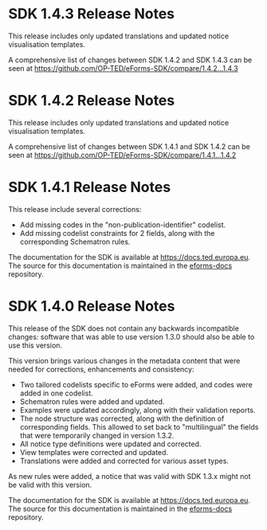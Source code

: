 # SDK 1.4.3 Release Notes

This release includes only updated translations and updated notice visualisation templates.

A comprehensive list of changes between SDK 1.4.2 and SDK 1.4.3 can be seen at <https://github.com/OP-TED/eForms-SDK/compare/1.4.2...1.4.3>

# SDK 1.4.2 Release Notes

This release includes only updated translations and updated notice visualisation templates.

A comprehensive list of changes between SDK 1.4.1 and SDK 1.4.2 can be seen at <https://github.com/OP-TED/eForms-SDK/compare/1.4.1...1.4.2>

# SDK 1.4.1 Release Notes

This release include several corrections:

* Add missing codes in the "non-publication-identifier" codelist.
* Add missing codelist constraints for 2 fields, along with the corresponding Schematron rules.

The documentation for the SDK is available at <https://docs.ted.europa.eu>. The source for this documentation is maintained in the [eforms-docs](https://github.com/OP-TED/eforms-docs) repository.

# SDK 1.4.0 Release Notes

This release of the SDK does not contain any backwards incompatible changes: software that was able to use version 1.3.0 should also be able to use this version.

This version brings various changes in the metadata content that were needed for corrections, enhancements and consistency:

* Two tailored codelists specific to eForms were added, and codes were added in one codelist.
* Schematron rules were added and updated.
* Examples were updated accordingly, along with their validation reports.
* The node structure was corrected, along with the definition of corresponding fields. This allowed to set back to "multilingual" the fields that were temporarily changed in version 1.3.2.
* All notice type definitions were updated and corrected.
* View templates were corrected and updated.
* Translations were added and corrected for various asset types.

As new rules were added, a notice that was valid with SDK 1.3.x might not be valid with this version.

The documentation for the SDK is available at <https://docs.ted.europa.eu>. The source for this documentation is maintained in the [eforms-docs](https://github.com/OP-TED/eforms-docs) repository.
